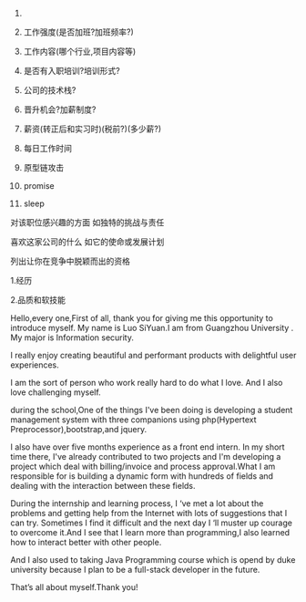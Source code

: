 1. 
3. 工作强度(是否加班?加班频率?)
4. 工作内容(哪个行业,项目内容等)
5. 是否有入职培训?培训形式?
6. 公司的技术栈?
7. 晋升机会?加薪制度?
7. 薪资(转正后和实习时)(税前?)(多少薪?)
8. 每日工作时间



1. 原型链攻击
2. promise 
3. sleep

对该职位感兴趣的方面 如独特的挑战与责任

喜欢这家公司的什么 如它的使命或发展计划

列出让你在竞争中脱颖而出的资格

1.经历

2.品质和软技能

Hello,every one,First of all, thank you for giving me this opportunity to introduce myself. My name is Luo SiYuan.I am from Guangzhou University . My major is Information security. 

 I really enjoy creating beautiful and performant products with delightful user experiences.

I am the sort of person who work really hard to do what I love. And I also love challenging myself. 

during the school,One of the things I've been doing is developing a student management system with three companions using php(Hypertext Preprocessor),bootstrap,and jquery.

I also have over five months experience as a front end intern. In my short time there, I've already contributed to two projects and I'm developing a project which deal with billing/invoice and process approval.What I am responsible for is building a dynamic form with hundreds of fields and dealing with the interaction between these fields.

During the internship and learning process, I ‘ve met a lot about the problems and getting help from the Internet with lots of suggestions that I can try. Sometimes I find it difficult and the next day I ‘ll muster up courage to overcome it.And I see that I learn more than programming,I also learned how to interact better with other people.

And I also used to taking Java Programming course which is opend by duke university because I plan to be a full-stack developer in the future.

That’s all about myself.Thank you!

